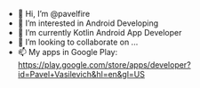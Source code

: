 - 👋 Hi, I’m @pavelfire
- 👀 I’m interested in Android Developing
- 🌱 I’m currently Kotlin Android App Developer
- 💞️ I’m looking to collaborate on ...
- 📫 My apps in Google Play:  https://play.google.com/store/apps/developer?id=Pavel+Vasilevich&hl=en&gl=US

<!---
pavelfire/pavelfire is a ✨ special ✨ repository because its `README.md` (this file) appears on your GitHub profile.
You can click the Preview link to take a look at your changes.
--->
